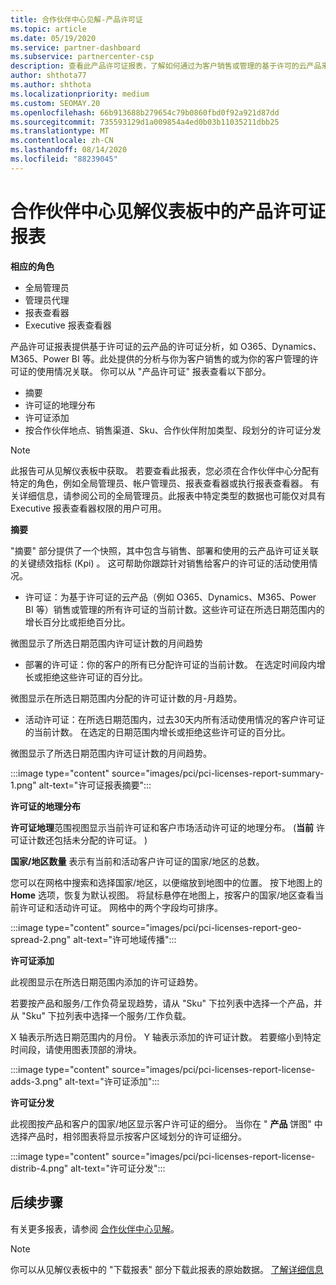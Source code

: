 ```yaml
---
title: 合作伙伴中心见解-产品许可证
ms.topic: article
ms.date: 05/19/2020
ms.service: partner-dashboard
ms.subservice: partnercenter-csp
description: 查看此产品许可证报表，了解如何通过为客户销售或管理的基于许可的云产品来改进。
author: shthota77
ms.author: shthota
ms.localizationpriority: medium
ms.custom: SEOMAY.20
ms.openlocfilehash: 66b913688b279654c79b0860fbd0f92a921d87dd
ms.sourcegitcommit: 735593129d1a009854a4ed0b03b11035211dbb25
ms.translationtype: MT
ms.contentlocale: zh-CN
ms.lasthandoff: 08/14/2020
ms.locfileid: "88239045"
---
```

# <a name="product-licenses-report-in-the-partner-center-insights-dashboard"></a>合作伙伴中心见解仪表板中的产品许可证报表

**相应的角色**
- 全局管理员
- 管理员代理
- 报表查看器
- Executive 报表查看器

产品许可证报表提供基于许可证的云产品的许可证分析，如 O365、Dynamics、M365、Power BI 等。此处提供的分析与你为客户销售的或为你的客户管理的许可证的使用情况关联。 你可以从 "产品许可证" 报表查看以下部分。

- 摘要
- 许可证的地理分布
- 许可证添加
- 按合作伙伴地点、销售渠道、Sku、合作伙伴附加类型、段划分的许可证分发

 > [!NOTE]
 > 此报告可从见解仪表板中获取。 若要查看此报表，您必须在合作伙伴中心分配有特定的角色，例如全局管理员、帐户管理员、报表查看器或执行报表查看器。 有关详细信息，请参阅公司的全局管理员。此报表中特定类型的数据也可能仅对具有 Executive 报表查看器权限的用户可用。

**摘要**

"摘要" 部分提供了一个快照，其中包含与销售、部署和使用的云产品许可证关联的关键绩效指标 (Kpi) 。 这可帮助你跟踪针对销售给客户的许可证的活动使用情况。

- 许可证：为基于许可证的云产品（例如 O365、Dynamics、M365、Power BI 等）销售或管理的所有许可证的当前计数。这些许可证在所选日期范围内的增长百分比或拒绝百分比。

微图显示了所选日期范围内许可证计数的月间趋势

- 部署的许可证：你的客户的所有已分配许可证的当前计数。
在选定时间段内增长或拒绝这些许可证的百分比。

微图显示在所选日期范围内分配的许可证计数的月-月趋势。

- 活动许可证：在所选日期范围内，过去30天内所有活动使用情况的客户许可证的当前计数。
在选定的日期范围内增长或拒绝这些许可证的百分比。

微图显示了所选日期范围内许可证计数的月间趋势。

:::image type="content" source="images/pci/pci-licenses-report-summary-1.png" alt-text="许可证报表摘要":::

**许可证的地理分布**

**许可证地理**范围视图显示当前许可证和客户市场活动许可证的地理分布。  (**当前** 许可证计数还包括未分配的许可证。 ) 

**国家/地区数量** 表示有当前和活动客户许可证的国家/地区的总数。

您可以在网格中搜索和选择国家/地区，以便缩放到地图中的位置。 按下地图上的 **Home** 选项，恢复为默认视图。 将鼠标悬停在地图上，按客户的国家/地区查看当前许可证和活动许可证。 网格中的两个字段均可排序。

:::image type="content" source="images/pci/pci-licenses-report-geo-spread-2.png" alt-text="许可地域传播":::

**许可证添加**

此视图显示在所选日期范围内添加的许可证趋势。 

若要按产品和服务/工作负荷呈现趋势，请从 "Sku" 下拉列表中选择一个产品，并从 "Sku" 下拉列表中选择一个服务/工作负载。

X 轴表示所选日期范围内的月份。 Y 轴表示添加的许可证计数。 若要缩小到特定时间段，请使用图表顶部的滑块。

:::image type="content" source="images/pci/pci-licenses-report-license-adds-3.png" alt-text="许可证添加":::

**许可证分发**

此视图按产品和客户的国家/地区显示客户许可证的细分。 当你在 " **产品** 饼图" 中选择产品时，相邻图表将显示按客户区域划分的许可证细分。

:::image type="content" source="images/pci/pci-licenses-report-license-distrib-4.png" alt-text="许可证分发":::

## <a name="next-steps"></a>后续步骤

有关更多报表，请参阅 [合作伙伴中心见解](partner-center-insights.md)。

>[!NOTE] 
> 你可以从见解仪表板中的 "下载报表" 部分下载此报表的原始数据。 [了解详细信息](pci-download-reports.md)

